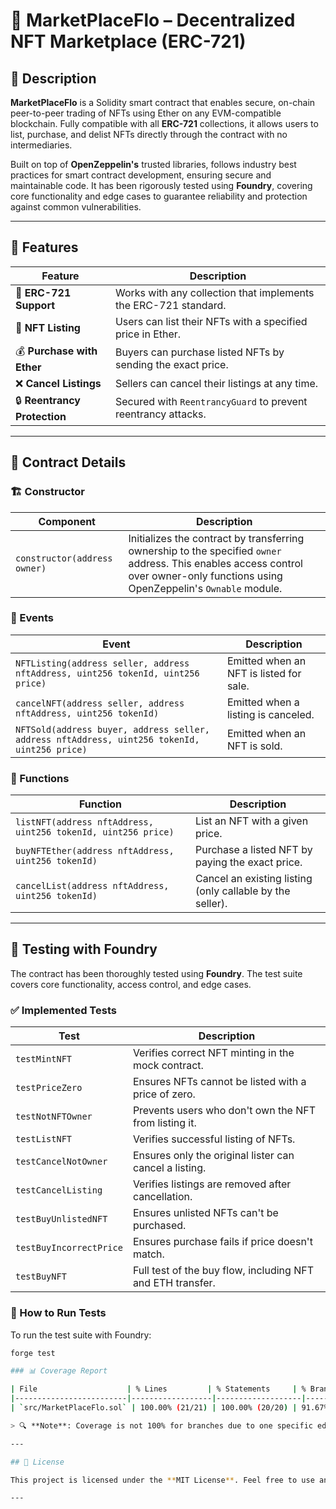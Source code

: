 # 🛒 MarketPlaceFlo – Decentralized NFT Marketplace (ERC-721)

## 📌 Description
**MarketPlaceFlo** is a Solidity smart contract that enables secure, on-chain peer-to-peer trading of NFTs using Ether on any EVM-compatible blockchain. Fully compatible with all **ERC-721** collections, it allows users to list, purchase, and delist NFTs directly through the contract with no intermediaries.

Built on top of **OpenZeppelin's** trusted libraries, follows industry best practices for smart contract development, ensuring secure and maintainable code. It has been rigorously tested using **Foundry**, covering core functionality and edge cases to guarantee reliability and protection against common vulnerabilities.

---

## 🚀 Features

| **Feature** | **Description** |
|------------|-----------------|
| 🧱 **ERC-721 Support** | Works with any collection that implements the ERC-721 standard. |
| 📝 **NFT Listing** | Users can list their NFTs with a specified price in Ether. |
| 💰 **Purchase with Ether** | Buyers can purchase listed NFTs by sending the exact price. |
| ❌ **Cancel Listings** | Sellers can cancel their listings at any time. |
| 🔒 **Reentrancy Protection** | Secured with `ReentrancyGuard` to prevent reentrancy attacks. |

---

## 📜 Contract Details

### 🏗️ Constructor

| **Component** | **Description** |
|---------------|-----------------|
| `constructor(address owner)` | Initializes the contract by transferring ownership to the specified `owner` address. This enables access control over owner-only functions using OpenZeppelin's `Ownable` module. |

### 📡 Events

| **Event** | **Description** |
|----------|-----------------|
| `NFTListing(address seller, address nftAddress, uint256 tokenId, uint256 price)` | Emitted when an NFT is listed for sale. |
| `cancelNFT(address seller, address nftAddress, uint256 tokenId)` | Emitted when a listing is canceled. |
| `NFTSold(address buyer, address seller, address nftAddress, uint256 tokenId, uint256 price)` | Emitted when an NFT is sold. |

### 🔧 Functions

| **Function** | **Description** |
|-------------|------------------|
| `listNFT(address nftAddress, uint256 tokenId, uint256 price)` | List an NFT with a given price. |
| `buyNFTEther(address nftAddress, uint256 tokenId)` | Purchase a listed NFT by paying the exact price. |
| `cancelList(address nftAddress, uint256 tokenId)` | Cancel an existing listing (only callable by the seller). |

---

## 🧪 Testing with Foundry

The contract has been thoroughly tested using **Foundry**. The test suite covers core functionality, access control, and edge cases.

### ✅ Implemented Tests

| **Test** | **Description** |
|----------|------------------|
| `testMintNFT` | Verifies correct NFT minting in the mock contract. |
| `testPriceZero` | Ensures NFTs cannot be listed with a price of zero. |
| `testNotNFTOwner` | Prevents users who don't own the NFT from listing it. |
| `testListNFT` | Verifies successful listing of NFTs. |
| `testCancelNotOwner` | Ensures only the original lister can cancel a listing. |
| `testCancelListing` | Verifies listings are removed after cancellation. |
| `testBuyUnlistedNFT` | Ensures unlisted NFTs can't be purchased. |
| `testBuyIncorrectPrice` | Ensures purchase fails if price doesn't match. |
| `testBuyNFT` | Full test of the buy flow, including NFT and ETH transfer. |

### 🧪 How to Run Tests

To run the test suite with Foundry:

```bash
forge test

### 📊 Coverage Report

| File                    | % Lines         | % Statements     | % Branches      | % Functions     |
|-------------------------|------------------|-------------------|------------------|------------------|
| `src/MarketPlaceFlo.sol` | 100.00% (21/21) | 100.00% (20/20) | 91.67% (11/12) | 100.00% (3/3)   |

> 🔍 **Note**: Coverage is not 100% for branches due to one specific edge case — the branch that reverts with `"Transaction Error"` on failed Ether transfers. Simulating that revert requires a test using a contract that intentionally rejects Ether. 

---

## 📄 License

This project is licensed under the **MIT License**. Feel free to use and modify it for your own needs.

---
